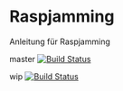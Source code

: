 # Raspjamming
Anleitung für Raspjamming


master [![Build Status](https://travis-ci.org/mstroh76/Raspjamming.svg?branch=master)](https://travis-ci.org/mstroh76/Raspjamming)

wip [![Build Status](https://travis-ci.org/mstroh76/Raspjamming.svg?branch=wip)](https://travis-ci.org/mstroh76/Raspjamming)
